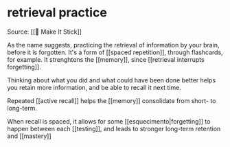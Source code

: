 # retrieval practice
Source: [[📕 Make It Stick]]

As the name suggests, practicing the retrieval of information by your brain, before it is forgotten. It's a form of [[spaced repetition]], through flashcards, for example. It strenghtens the [[memory]], since [[retrieval interrupts forgetting]].

Thinking about what you did and what could have been done better helps you retain more information, and be able to recall it next time.

Repeated [[active recall]] helps the [[memory]] consolidate from short- to long-term.

When recall is spaced, it allows for some [[esquecimento|forgetting]] to happen between each [[testing]], and leads to stronger long-term retention and [[mastery]]